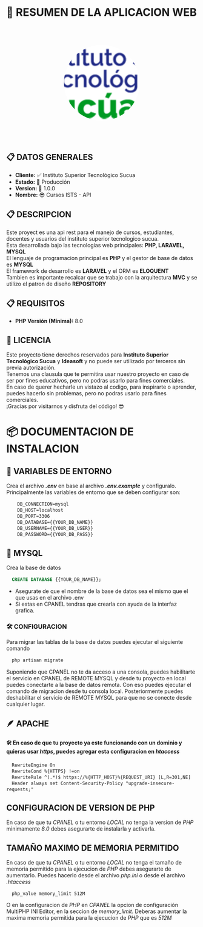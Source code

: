 # 📝 RESUMEN DE LA APLICACION WEB

<div style="text-align:center">
    <img src="./public/img/logo.png" style="width:200px;aspect-ratio:1/1;object-fit:cover;background:white;border-radius:50%;margin:50px" />
</div>

## 📋 DATOS GENERALES

<ul>
    <li><b>Cliente:</b> ✅ Instituto Superior Tecnológico Sucua</li>
    <li><b>Estado:</b> 🎉 Producción</li>
    <li><b>Version:</b> 🚀 1.0.0</li>
    <li><b>Nombre:</b> 😎 Cursos ISTS - API</li>
</ul>

## 📋 DESCRIPCION

<p>
    Este proyect es una api rest para el manejo de cursos, estudiantes, docentes y usuarios del instituto superior tecnologico sucua.
    <br>
    Esta desarrollada bajo las tecnologias web principales: <b>PHP, LARAVEL, MYSQL</b>
    <br>
    El lenguaje de programacion principal es <b>PHP</b> y el gestor de base de datos es <b>MYSQL</b>
    <br>
    El framework de desarrollo es <b>LARAVEL</b> y el ORM es <b>ELOQUENT</b>
    <br>
    Tambien es importante recalcar que se trabajo con la arquitectura <b>MVC</b> y se utilizo el patron de diseño <b>REPOSITORY</b>
</p>

## 📋 REQUISITOS

<ul>
    <li><b>PHP Versión (Mínima):</b> 8.0</li>
</ul>

## 📝 LICENCIA

<p>
    Este proyecto tiene derechos reservados para <b>Instituto Superior Tecnológico Sucua</b> y <b>Ideasoft</b> y no puede ser utilizado por terceros sin previa autorización.
    <br>
    Tenemos una clausula que te permitira usar nuestro proyecto en caso de ser por fines educativos, pero no podras usarlo para fines comerciales.
    <br>
    En caso de querer hecharle un vistazo al codigo, para inspirarte o aprender, puedes hacerlo sin problemas, pero no podras usarlo para fines comerciales.
    <br>
    ¡Gracias por visitarnos y disfruta del código! 😎
    <br>
</p>

# 📦 DOCUMENTACION DE INSTALACION

## 📄 VARIABLES DE ENTORNO

Crea el archivo <b><i>.env</i></b> en base al archivo <b><i>.env.example</i></b> y configuralo. Principalmente las variables de entorno que se deben configurar son:

```env
    DB_CONNECTION=mysql
    DB_HOST=localhost
    DB_PORT=3306
    DB_DATABASE={{YOUR_DB_NAME}}
    DB_USERNAME={{YOUR_DB_USER}}
    DB_PASSWORD={{YOUR_DB_PASS}}
```

## 🐬 MYSQL

Crea la base de datos

```sql
  CREATE DATABASE {{YOUR_DB_NAME}};
```

-   Asegurate de que el nombre de la base de datos sea el mismo que el que usas en el archivo .env
-   Si estas en CPANEL tendras que crearla con ayuda de la interfaz grafica.

### 🛠 CONFIGURACION

Para migrar las tablas de la base de datos puedes ejecutar el siguiente comando

```bash
  php artisan migrate
```

Suponiendo que CPANEL no te da acceso a una consola, puedes habilitarte el servicio en CPANEL de REMOTE MYSQL y desde tu proyecto en local puedes conectarte a la base de datos remota. Con eso puedes ejecutar el comando de migracion desde tu consola local.
Posteriormente puedes deshabilitar el servicio de REMOTE MYSQL para que no se conecte desde cualquier lugar.

## 🪶 APACHE

#### 🛠 En caso de que tu proyecto ya este funcionando con un dominio y quieras usar _https_, puedes agregar esta configuracion en _htaccess_

```htaccess
  RewriteEngine On
  RewriteCond %{HTTPS} !=on
  RewriteRule ^(.*)$ https://%{HTTP_HOST}%{REQUEST_URI} [L,R=301,NE]
  Header always set Content-Security-Policy "upgrade-insecure-requests;"
```

## CONFIGURACION DE VERSION DE PHP

En caso de que tu _CPANEL_ o tu entorno _LOCAL_ no tenga la version de _PHP_ minimamente _8.0_ debes asegurarte de instalarla y activarla.

## TAMAÑO MAXIMO DE MEMORIA PERMITIDO

En caso de que tu _CPANEL_ o tu entorno _LOCAL_ no tenga el tamaño de memoria permitido para la ejecucion de _PHP_ debes asegurarte de aumentarlo.
Puedes hacerlo desde el archivo _php.ini_ o desde el archivo _.htaccess_

```htaccess
  php_value memory_limit 512M
```

O en la configuracion de _PHP_ en _CPANEL_ la opcion de configuración MultiPHP INI Editor, en la seccion de _memory_limit_.
Deberas aumentar la maxima memoria permitida para la ejecucion de _PHP_ que es _512M_
